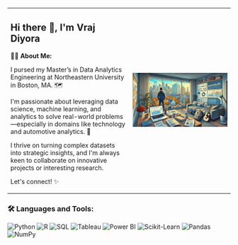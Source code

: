 <table>
<tr>
  <td>

<h2>Hi there 👋, I'm Vraj Diyora</h2>

<p><b>🧑‍💻 About Me:</b></p>
<p>I pursed my Master’s in Data Analytics Engineering at Northeastern University in Boston, MA. 🗺️</p>

<p>I'm passionate about leveraging data science, machine learning, and analytics to solve real-world problems—especially in domains like technology and automotive analytics. 🚀</p>

<p>I thrive on turning complex datasets into strategic insights, and I'm always keen to collaborate on innovative projects or interesting research.</p>

<p>Let's connect! ✨</p>

  </td>
  <td>
    <img src="https://github.com/vrajDiyora1/vrajDiyora1/blob/main/Image.jpg" alt="Data Analytics" width="1300">
  </td>
</tr>
</table>


### 🛠️ Languages and Tools:

![Python](https://img.shields.io/badge/Python-3776AB?style=for-the-badge&logo=python&logoColor=white)
![R](https://img.shields.io/badge/R-276DC3?style=for-the-badge&logo=r&logoColor=white)
![SQL](https://img.shields.io/badge/SQL-336791?style=for-the-badge&logo=mysql&logoColor=white)
![Tableau](https://img.shields.io/badge/Tableau-E97627?style=for-the-badge&logo=tableau&logoColor=white)
![Power BI](https://img.shields.io/badge/Power%20BI-F2C811?style=for-the-badge&logo=powerbi&logoColor=black)
![Scikit-Learn](https://img.shields.io/badge/Scikit--Learn-F7931E?style=for-the-badge&logo=scikit-learn&logoColor=white)
![Pandas](https://img.shields.io/badge/Pandas-150458?style=for-the-badge&logo=pandas&logoColor=white)
![NumPy](https://img.shields.io/badge/Numpy-013243?style=for-the-badge&logo=numpy&logoColor=white)

